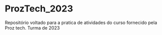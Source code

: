 # ProzTech_2023
Repositório voltado para a pratica de atividades do curso fornecido pela Proz tech. Turma de 2023
